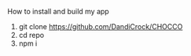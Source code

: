 How to install and build my app

1. git clone https://github.com/DandiCrock/CHOCCO 
2. cd repo
3. npm i
